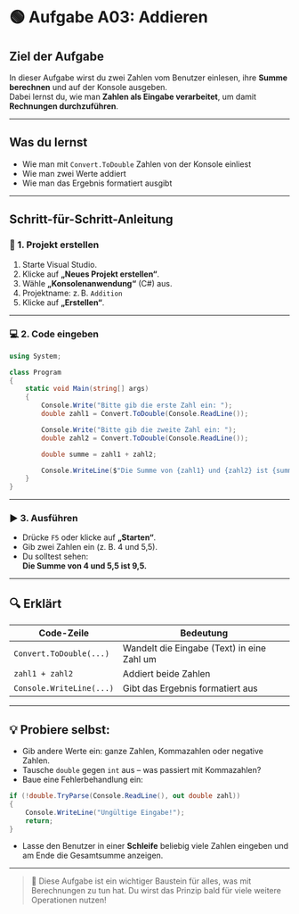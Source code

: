 # 🟢 Aufgabe A03: Addieren

## Ziel der Aufgabe

In dieser Aufgabe wirst du zwei Zahlen vom Benutzer einlesen, ihre **Summe berechnen** und auf der Konsole ausgeben.  
Dabei lernst du, wie man **Zahlen als Eingabe verarbeitet**, um damit **Rechnungen durchzuführen**.

---

## Was du lernst

- Wie man mit `Convert.ToDouble` Zahlen von der Konsole einliest
- Wie man zwei Werte addiert
- Wie man das Ergebnis formatiert ausgibt

---

## Schritt-für-Schritt-Anleitung

### 🔧 1. Projekt erstellen

1. Starte Visual Studio.
2. Klicke auf **„Neues Projekt erstellen“**.
3. Wähle **„Konsolenanwendung“** (C#) aus.
4. Projektname: z. B. `Addition`
5. Klicke auf **„Erstellen“**.

---

### 💻 2. Code eingeben

```csharp
using System;

class Program
{
    static void Main(string[] args)
    {
        Console.Write("Bitte gib die erste Zahl ein: ");
        double zahl1 = Convert.ToDouble(Console.ReadLine());

        Console.Write("Bitte gib die zweite Zahl ein: ");
        double zahl2 = Convert.ToDouble(Console.ReadLine());

        double summe = zahl1 + zahl2;

        Console.WriteLine($"Die Summe von {zahl1} und {zahl2} ist {summe}.");
    }
}
```

---

### ▶️ 3. Ausführen

- Drücke `F5` oder klicke auf **„Starten“**.
- Gib zwei Zahlen ein (z. B. 4 und 5,5).
- Du solltest sehen:  
  **Die Summe von 4 und 5,5 ist 9,5.**

---

## 🔍 Erklärt

| Code-Zeile | Bedeutung |
|-----------|-----------|
| `Convert.ToDouble(...)` | Wandelt die Eingabe (Text) in eine Zahl um |
| `zahl1 + zahl2` | Addiert beide Zahlen |
| `Console.WriteLine(...)` | Gibt das Ergebnis formatiert aus |

---

## 💡 Probiere selbst:

- Gib andere Werte ein: ganze Zahlen, Kommazahlen oder negative Zahlen.
- Tausche `double` gegen `int` aus – was passiert mit Kommazahlen?
- Baue eine Fehlerbehandlung ein:

```csharp
if (!double.TryParse(Console.ReadLine(), out double zahl))
{
    Console.WriteLine("Ungültige Eingabe!");
    return;
}
```

- Lasse den Benutzer in einer **Schleife** beliebig viele Zahlen eingeben und am Ende die Gesamtsumme anzeigen.

---

> 🧠 Diese Aufgabe ist ein wichtiger Baustein für alles, was mit Berechnungen zu tun hat. Du wirst das Prinzip bald für viele weitere Operationen nutzen!

